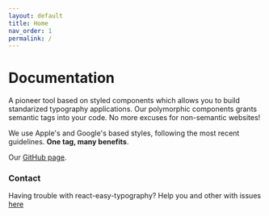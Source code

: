 ```yaml
---
layout: default
title: Home
nav_order: 1
permalink: /
---
```


# Documentation

A pioneer tool based on styled components which allows you to build standarized typography applications. Our polymorphic components grants semantic tags into your code. No more excuses for non-semantic websites!

We use Apple's and Google's based styles, following the most recent guidelines. **One tag, many benefits**.

Our [GitHub page](https://github.com/leoarmelin/react-easy-typography).

### Contact

Having trouble with react-easy-typography? Help you and other with issues [here](https://github.com/leoarmelin/react-easy-typography/issues)
